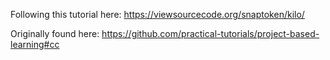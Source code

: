 Following this tutorial here: https://viewsourcecode.org/snaptoken/kilo/

Originally found here: https://github.com/practical-tutorials/project-based-learning#cc


